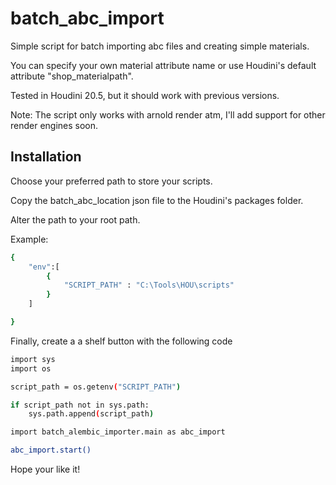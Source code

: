 # batch_abc_import
Simple script for batch importing abc files and creating simple materials.

You can specify your own material attribute name or use Houdini's default attribute "shop_materialpath".

Tested in Houdini 20.5, but it should work with previous versions.

Note: The script only works with arnold render atm, I'll add support for other render engines soon.

## Installation ##

Choose your preferred path to store your scripts.

Copy the batch_abc_location json file to the Houdini's packages folder.

Alter the path to your root path.

Example:

```bash
{
    "env":[
        {
            "SCRIPT_PATH" : "C:\Tools\HOU\scripts"
        }
    ]

}
```

Finally, create a a shelf button with the following code

```bash
import sys
import os

script_path = os.getenv("SCRIPT_PATH")

if script_path not in sys.path:
    sys.path.append(script_path)

import batch_alembic_importer.main as abc_import

abc_import.start()
```

Hope your like it!

